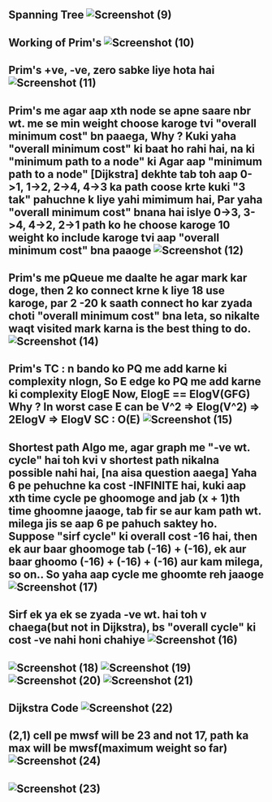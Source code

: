 Spanning Tree
![Screenshot (9)](https://user-images.githubusercontent.com/53194167/163670227-3261d74a-e79b-4cf5-a2d1-f244726660f5.png)
--------------------------------------------------------------------------------------------------------------------------------------------------------------------

Working of Prim's
![Screenshot (10)](https://user-images.githubusercontent.com/53194167/163670228-212594a5-7673-4f1a-957f-58c345cf9df5.png)
--------------------------------------------------------------------------------------------------------------------------------------------------------------------

Prim's +ve, -ve, zero sabke liye hota hai
![Screenshot (11)](https://user-images.githubusercontent.com/53194167/163670229-613c5072-64e9-42fb-be28-8c342fe2c0b4.png)
--------------------------------------------------------------------------------------------------------------------------------------------------------------------

Prim's me agar aap xth node se apne saare nbr wt. me se min weight choose karoge tvi "overall minimum cost" bn paaega, Why ?
Kuki yaha "overall minimum cost" ki baat ho rahi hai, na ki "minimum path to a node" ki
Agar aap "minimum path to a node" [Dijkstra] dekhte tab toh aap 0->1,  1->2, 2->4, 4->3 ka path coose krte kuki "3 tak" pahuchne k liye yahi mimimum hai,
Par yaha "overall minimum cost" bnana hai islye 0->3, 3->4, 4->2, 2->1 path ko he choose karoge
10 weight ko include karoge tvi aap "overall minimum cost" bna paaoge
![Screenshot (12)](https://user-images.githubusercontent.com/53194167/163670230-18885c2f-4239-42a5-b07c-95ba68521ba2.png)
--------------------------------------------------------------------------------------------------------------------------------------------------------------------

Prim's me pQueue me daalte he agar mark kar doge, then 2 ko connect krne k liye 18 use karoge, par 2 -20 k saath connect ho kar zyada choti "overall minimum cost"
bna leta, so nikalte waqt visited mark karna is the best thing to do.
![Screenshot (14)](https://user-images.githubusercontent.com/53194167/163671436-7792cc9a-78e6-47c0-83c1-c208cc0d94f2.png)
---------------------------------------------------------------------------------------------------------------------------------------------------------------------

Prim's TC : n bando ko PQ me add karne ki complexity nlogn, So E edge ko PQ me add karne ki complexity ElogE 
Now, ElogE == ElogV(GFG) Why ?
In worst case E can be V^2 => Elog(V^2) => 2ElogV => ElogV
SC : O(E)
![Screenshot (15)](https://user-images.githubusercontent.com/53194167/163671632-4e8f239b-9874-4da9-9453-3cbcd47f98e8.png)
---------------------------------------------------------------------------------------------------------------------------------------------------------------------
Shortest path Algo me, agar graph me "-ve wt. cycle" hai toh kvi v shortest path nikalna possible nahi hai, [na aisa question aaega]
Yaha 6 pe pehuchne ka cost -INFINITE hai, kuki aap xth time cycle pe ghoomoge and jab (x + 1)th time ghoomne jaaoge,
tab fir se aur kam path wt. milega jis se aap 6 pe pahuch saktey ho.
Suppose "sirf cycle" ki overall cost -16 hai, then ek aur baar ghoomoge tab (-16) + (-16), ek aur baar ghoomo (-16) + (-16) + (-16) aur kam milega, so on.. 
So yaha aap cycle me ghoomte reh jaaoge
![Screenshot (17)](https://user-images.githubusercontent.com/53194167/163672486-1520da97-531d-432e-b03e-34de68068241.png)
---------------------------------------------------------------------------------------------------------------------------------------------------------------------

Sirf ek ya ek se zyada -ve wt. hai toh v chaega(but not in Dijkstra), bs "overall cycle" ki cost -ve nahi honi chahiye
![Screenshot (16)](https://user-images.githubusercontent.com/53194167/163672484-9c0a540f-2730-4f85-9d77-f9e38242b368.png)
---------------------------------------------------------------------------------------------------------------------------------------------------------------------
![Screenshot (18)](https://user-images.githubusercontent.com/53194167/163717634-977e0feb-0e14-4ef7-acd9-970ff0fe615e.png)
![Screenshot (19)](https://user-images.githubusercontent.com/53194167/163717635-81ec1588-38c1-4048-af8b-d05dc7633dbe.png)
![Screenshot (20)](https://user-images.githubusercontent.com/53194167/163717637-1a94342c-23b1-44fd-8dc7-9f71f5d7453d.png)
![Screenshot (21)](https://user-images.githubusercontent.com/53194167/163717638-a154fb5a-8f7d-4dd1-abe2-dd9dc7a93653.png)
---------------------------------------------------------------------------------------------------------------------------------------------------------------------
Dijkstra Code
![Screenshot (22)](https://user-images.githubusercontent.com/53194167/163717640-b2941e6c-5ef0-4f78-812d-209b02f10465.png)
---------------------------------------------------------------------------------------------------------------------------------------------------------------------
(2,1) cell pe mwsf will be 23 and not 17, path ka max will be mwsf(maximum weight so far)
![Screenshot (24)](https://user-images.githubusercontent.com/53194167/163717627-5ab4cc6e-1f6c-47fb-99ee-7ba02c37369f.png)
---------------------------------------------------------------------------------------------------------------------------------------------------------------------
![Screenshot (23)](https://user-images.githubusercontent.com/53194167/163717626-d072a3c6-df58-40df-bd9f-0174f8a0f514.png)
---------------------------------------------------------------------------------------------------------------------------------------------------------------------
